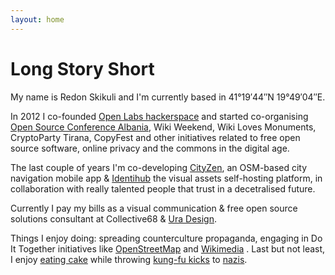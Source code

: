 ```yaml
---
layout: home
---
```

# Long Story Short

My name is Redon Skikuli and I'm currently based in 41°19′44″N 19°49′04″E.

In 2012 I co-founded [Open Labs hackerspace](https://openlabs.cc) and started co-organising [Open Source Conference Albania](https://oscal.openlabs.cc), Wiki Weekend, Wiki Loves Monuments, CryptoParty Tirana, CopyFest and other initiatives related to free open source software, online privacy and the commons in the digital age.

The last couple of years I'm co-developing [CityZen](http://cityzenapp.co/), an OSM-based city navigation mobile app & [Identihub](https://identihub.co/) the visual assets self-hosting platform, in collaboration with really talented people that trust in a decetralised future.

Currently I pay my bills as a visual communication & free open source solutions consultant at Collective68 & [Ura Design](https://ura.design/).

Things I enjoy doing: spreading counterculture propaganda, engaging in Do It Together initiatives like [OpenStreetMap](https://www.openstreetmap.org/user/Leeturtle) and [Wikimedia](https://commons.wikimedia.org/wiki/Special:Contributions/Leeturtle) . Last but not least, I enjoy [eating cake](https://en.wikipedia.org/wiki/Let_them_eat_cake) while throwing [kung-fu kicks](https://youtu.be/wo2aUfwPQvs?t=41s) to [nazis](https://www.youtube.com/watch?v=SFM-9liNmrM).
